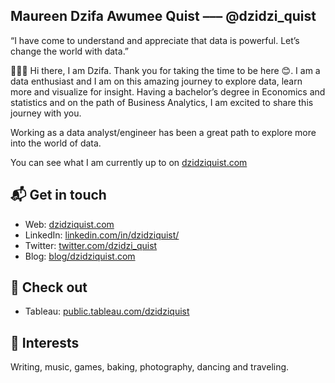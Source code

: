 
## Maureen Dzifa Awumee Quist ––– @dzidzi_quist
“I have come to understand and appreciate that data is powerful. Let’s change the world with data.”

👩🏽‍💻 Hi there, I am Dzifa. Thank you for taking the time to be here 😊. I am a data enthusiast and I am on this amazing journey to explore data, learn more and visualize for insight. Having a bachelor’s degree in Economics and statistics and on the path of Business Analytics, I am excited to share this journey with you. 

Working as a data analyst/engineer has been a great path to explore more into the world of data.


You can see what I am currently up to on [dzidziquist.com](https://dzidziquist.com/)

## 📬 Get in touch

- Web: [dzidziquist.com](https://dzidziquist.com/)
- LinkedIn: [linkedin.com/in/dzidziquist/](https://www.linkedin.com/in/maureen-dzifa-awumee-quist-b1498aba/)
- Twitter: [twitter.com/dzidzi_quist](https://twitter.com/dzidzi_quist)
- Blog: [blog/dzidziquist.com](https://dzidziquist.com/blog)


## 🔎 Check out 

- Tableau: [public.tableau.com/dzidziquist](https://public.tableau.com/profile/maureen.dzifa.awumee.quist#!/)

## 🤎 Interests

Writing, music, games, baking, photography, dancing and traveling.
<!--




Here are some ideas to get you started:

- 🔭 I’m currently working on ...
- 🌱 I’m currently learning ...
- 👯 I’m looking to collaborate on ...
- 🤔 I’m looking for help with ...
- 💬 Ask me about ...
- 📫 How to reach me: ...
- 😄 Pronouns: ...
- ⚡ Fun fact: ...
-->
